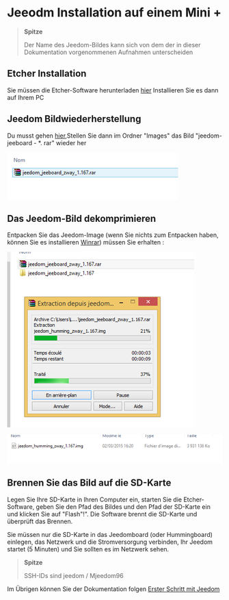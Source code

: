 # Jeeodm Installation auf einem Mini +

> **Spitze**
>
> Der Name des Jeedom-Bildes kann sich von dem der in dieser Dokumentation vorgenommenen Aufnahmen unterscheiden

## Etcher Installation

Sie müssen die Etcher-Software herunterladen [hier](https://etcher.io/) Installieren Sie es dann auf Ihrem PC

## Jeedom Bildwiederherstellung

Du musst gehen [hier](https://images.jeedom.com/jeeboard/),Stellen Sie dann im Ordner "Images" das Bild "jeedom-jeeboard - \*. rar" wieder her

![install humming 1](images/install_humming_1.PNG)

## Das Jeedom-Bild dekomprimieren

Entpacken Sie das Jeedom-Image (wenn Sie nichts zum Entpacken haben, können Sie es installieren [Winrar](http://www.clubic.com/telecharger-fiche9632-winrar.html)) müssen Sie erhalten :

![install humming 2](images/install_humming_2.PNG)

![install humming 8](images/install_humming_8.PNG)

## Brennen Sie das Bild auf die SD-Karte

Legen Sie Ihre SD-Karte in Ihren Computer ein, starten Sie die Etcher-Software, geben Sie den Pfad des Bildes und den Pfad der SD-Karte ein und klicken Sie auf "Flash"!". Die Software brennt die SD-Karte und überprüft das Brennen.

Sie müssen nur die SD-Karte in das Jeedomboard (oder Hummingboard) einlegen, das Netzwerk und die Stromversorgung verbinden, Ihr Jeedom startet (5 Minuten) und Sie sollten es im Netzwerk sehen.

> **Spitze**
>
> SSH-IDs sind jeedom / Mjeedom96

Im Übrigen können Sie der Dokumentation folgen [Erster Schritt mit Jeedom](https://doc.jeedom.com/de_DE/premiers-pas/index.html)

